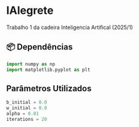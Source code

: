 # IAlegrete
Trabalho 1 da cadeira Inteligencia Artifical (2025/1)

## 📦 Dependências
```python
import numpy as np
import matplotlib.pyplot as plt
```

## Parâmetros Utilizados
```python
b_initial = 0.0
w_initial = 0.0
alpha = 0.01
iterations = 20
```
